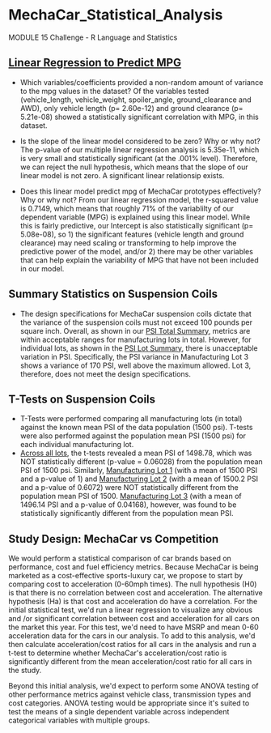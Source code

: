 # MechaCar_Statistical_Analysis
MODULE 15 Challenge - R Language and Statistics


## [Linear Regression to Predict MPG](Images/1_lmSummary.png)

  - Which variables/coefficients provided a non-random amount of variance to the mpg values in the dataset?
      Of the variables tested (vehicle_length, vehicle_weight, spoiler_angle, ground_clearance and AWD), only vehicle length (p= 2.60e-12) and ground clearance (p= 5.21e-08) showed a statistically significant correlation with MPG, in this dataset.
      
  
  - Is the slope of the linear model considered to be zero? Why or why not?
      The p-value of our multiple linear regression analysis is 5.35e-11, which is very small and statistically significant (at the .001% level).  Therefore, we can reject the null hypothesis, which means that the slope of our linear model is not zero.  A significant linear relationsip exists.
  
  - Does this linear model predict mpg of MechaCar prototypes effectively? Why or why not?
      From our linear regression model, the r-squared value is 0.7149, which means that roughly 71% of the variablilty of our dependent variable (MPG) is explained using this linear model.  While this is fairly predictive, our Intercept is also statistically significant (p= 5.08e-08), so 1) the significant features (vehicle length and ground clearance) may need scaling or transforming to help improve the predictive power of the model, and/or 2) there may be other variables that can help explain the variability of MPG that have not been included in our model.


## Summary Statistics on Suspension Coils

   - The design specifications for MechaCar suspension coils dictate that the variance of the suspension coils must not exceed 100 pounds per square inch.  Overall, as shown in our [PSI Total Summary](Images/2_total_summary.png), metrics are within acceptable ranges for manufacturing lots in total.  However, for individual lots, as shown in the [PSI Lot Summary](Images/2_lot_summary.png), there is unacceptable variation in PSI.  Specifically, the PSI variance in Manufacturing Lot 3 shows a variance of 170 PSI, well above the maximum allowed.  Lot 3, therefore, does not meet the design specifications.


## T-Tests on Suspension Coils

   - T-Tests were performed comparing all manufacturing lots (in total) against the known mean PSI of the data population (1500 psi).  T-tests were also performed against the population mean PSI (1500 psi) for each individual manufacturing lot.
   - [Across all lots](Images/3_all_lots.png), the t-tests revealed a mean PSI of 1498.78, which was NOT statistically different (p-value = 0.06028) from the population mean PSI of 1500 psi.   Similarly, [Manufacturing Lot 1](Images/3_Lot1.png) (with a mean of 1500 PSI and a p-value of 1) and [Manufacturing Lot 2](Images/3_Lot2.png) (with a mean of 1500.2 PSI and a p-value of 0.6072) were NOT statistically different from the population mean PSI of 1500.  [Manufacturing Lot 3](Images/3_Lot3.png) (with a mean of 1496.14 PSI and a p-value of 0.04168), however, was found to be statistically significantly different from the population mean PSI.  
  
  
## Study Design: MechaCar vs Competition

We would perform a statistical comparison of car brands based on performance, cost and fuel efficiency metrics.  Because MechaCar is being marketed as a cost-effective sports-luxury car, we propose to start by comparing cost to acceleration (0-60mph times).  The null hypothesis (H0) is that there is no correlation between cost and acceleration.  The alternative hypothesis (Ha) is that cost and acceleration do have a correlation.  For the initial statistical test, we'd run a linear regression to visualize any obvious and /or significant correlation between cost and acceleration for all cars on the market this year.  For this test, we'd need to have MSRP and mean 0-60 acceleration data for the cars in our analysis.  To add to this analysis, we'd then calculate acceleration/cost ratios for all cars in the analysis and run a t-test to determine whether MechaCar's acceleration/cost ratio is significantly different from the mean acceleration/cost ratio for all cars in the study.

Beyond this initial analysis, we'd expect to perform some ANOVA testing of other performance metrics against vehicle class, transmission types and cost categories.  ANOVA testing would be appropriate since it's suited to test the means of a single dependent variable across independent categorical variables with multiple groups.




